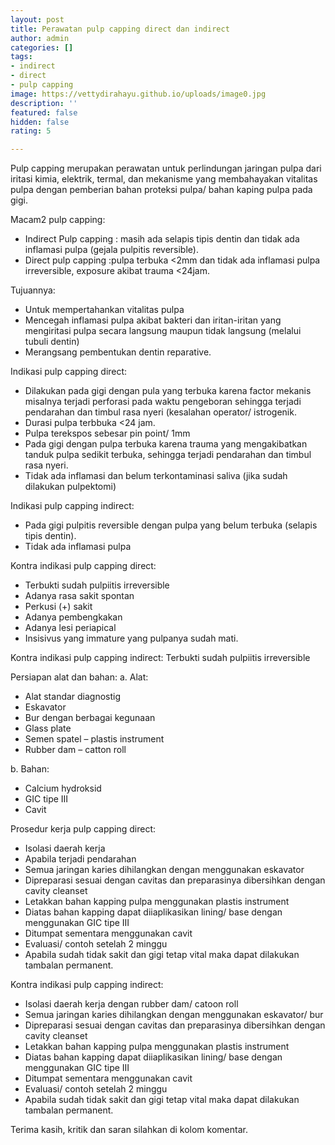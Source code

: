 ```yaml
---
layout: post
title: Perawatan pulp capping direct dan indirect
author: admin
categories: []
tags:
- indirect
- direct
- pulp capping
image: https://vettydirahayu.github.io/uploads/image0.jpg
description: ''
featured: false
hidden: false
rating: 5

---
```

Pulp capping merupakan perawatan untuk perlindungan jaringan pulpa dari iritasi kimia, elektrik, termal, dan mekanisme yang membahayakan vitalitas pulpa dengan pemberian bahan proteksi pulpa/ bahan kaping pulpa pada gigi.


Macam2 pulp capping:
* Indirect Pulp capping : masih ada selapis tipis dentin dan tidak ada inflamasi pulpa (gejala pulpitis reversible).
* Direct pulp capping :pulpa terbuka <2mm dan tidak ada inflamasi pulpa irreversible, exposure akibat trauma <24jam.


Tujuannya:
* Untuk mempertahankan vitalitas pulpa
* Mencegah inflamasi pulpa akibat bakteri dan iritan-iritan yang mengiritasi pulpa secara langsung maupun tidak langsung (melalui tubuli dentin)
* Merangsang pembentukan dentin reparative.


Indikasi pulp capping direct:
* Dilakukan pada gigi dengan pula yang terbuka karena factor mekanis misalnya terjadi perforasi pada waktu pengeboran sehingga terjadi pendarahan dan timbul rasa nyeri (kesalahan operator/ istrogenik.
* Durasi pulpa terbbuka <24 jam.
* Pulpa terekspos sebesar pin point/ 1mm
* Pada gigi dengan pulpa terbuka karena trauma yang mengakibatkan tanduk pulpa sedikit terbuka, sehingga terjadi pendarahan dan timbul rasa nyeri.
* Tidak ada inflamasi dan belum terkontaminasi saliva (jika sudah dilakukan pulpektomi)


Indikasi pulp capping indirect:
* Pada gigi pulpitis reversible dengan pulpa yang belum terbuka (selapis tipis dentin).
* Tidak ada inflamasi pulpa


Kontra indikasi pulp capping direct:
* Terbukti sudah pulpiitis irreversible
* Adanya rasa sakit spontan
* Perkusi (+) sakit
* Adanya pembengkakan
* Adanya lesi periapical
* Insisivus yang immature yang pulpanya sudah mati.


Kontra indikasi pulp capping indirect:
Terbukti sudah pulpiitis irreversible


Persiapan alat dan bahan:
a. Alat: 
* Alat standar diagnostig
* Eskavator
* Bur dengan berbagai kegunaan
* Glass plate
* Semen spatel – plastis instrument
* Rubber dam – catton roll

b. Bahan:
* Calcium hydroksid
*  GIC tipe III 
*  Cavit


Prosedur kerja pulp capping direct: 
* Isolasi daerah kerja 
* Apabila terjadi pendarahan 
*  Semua jaringan karies dihilangkan dengan menggunakan eskavator
* Dipreparasi sesuai dengan cavitas dan preparasinya dibersihkan dengan cavity cleanset
* Letakkan bahan kapping pulpa menggunakan plastis instrument 
* Diatas bahan kapping dapat diiaplikasikan lining/ base dengan menggunakan GIC tipe III 
* Ditumpat sementara menggunakan cavit 
*  Evaluasi/ contoh setelah 2 minggu 
* Apabila sudah tidak sakit dan gigi tetap vital maka dapat dilakukan tambalan permanent.


Kontra indikasi pulp capping indirect:
* Isolasi daerah kerja dengan rubber dam/ catoon roll
*  Semua jaringan karies dihilangkan dengan menggunakan eskavator/ bur
*  Dipreparasi sesuai dengan cavitas dan preparasinya dibersihkan dengan cavity cleanset
* Letakkan bahan kapping pulpa menggunakan plastis instrument 
* Diatas bahan kapping dapat diiaplikasikan lining/ base dengan menggunakan GIC tipe III 
*  Ditumpat sementara menggunakan cavit
*  Evaluasi/ contoh setelah 2 minggu
*  Apabila sudah tidak sakit dan gigi tetap vital maka dapat dilakukan tambalan permanent.






Terima kasih, kritik dan saran silahkan di kolom komentar.